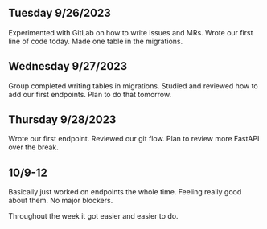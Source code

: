 ## Tuesday 9/26/2023

Experimented with GitLab on how to write issues and MRs. Wrote our first line of code today. Made one table in the migrations.

## Wednesday 9/27/2023

Group completed writing tables in migrations. Studied and reviewed how to add our first endpoints. Plan to do that tomorrow.

## Thursday 9/28/2023

Wrote our first endpoint. Reviewed our git flow. Plan to review more FastAPI over the break.

## 10/9-12

Basically just worked on endpoints the whole time. Feeling really good about them. No major blockers.

Throughout the week it got easier and easier to do.
